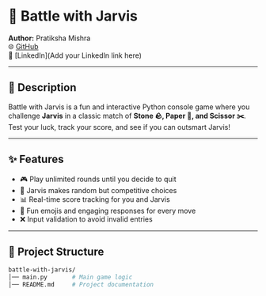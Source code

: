 # 🤖 Battle with Jarvis

**Author:** Pratiksha Mishra  
🌐 [GitHub](https://github.com/thepratikshamishra)  
💼 [LinkedIn](Add your LinkedIn link here)  

---

## 📜 Description
Battle with Jarvis is a fun and interactive Python console game where you challenge **Jarvis** in a classic match of **Stone 🪨, Paper 📄, and Scissor ✂️**.  
Test your luck, track your score, and see if you can outsmart Jarvis!

---

## ✨ Features
- 🎮 Play unlimited rounds until you decide to quit  
- 🧠 Jarvis makes random but competitive choices  
- 📊 Real-time score tracking for you and Jarvis  
- 💬 Fun emojis and engaging responses for every move  
- ❌ Input validation to avoid invalid entries  

---

## 📂 Project Structure
```perl
battle-with-jarvis/
│── main.py       # Main game logic
│── README.md     # Project documentation
